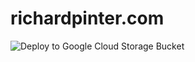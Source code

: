 # richardpinter.com

![Deploy to Google Cloud Storage Bucket](https://github.com/freamdev/richardpinter.com/workflows/Deploy%20to%20Google%20Cloud%20Storage%20Bucket/badge.svg)
